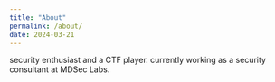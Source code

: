 ```yaml
---
title: "About"
permalink: /about/
date: 2024-03-21
---
```

security enthusiast and a CTF player. currently working as a security consultant at MDSec Labs.
